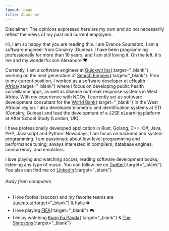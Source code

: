 ```yaml
---
layout: page
title: About me
---
```


<p class="message">
    Disclaimer: The opinions expressed here are my own and do not necessarily reflect the views of my past and current employers.
</p>

Hi, I am so happy that you are reading this.
I am Evance Soumaoro, I am a software engineer from Conakry (Guinea). I have been programming professionally for more than 10 years, and I am still loving it. On the left, it's me and my wonderful son Alexandre :heart:.  

Currently, I am a software engineer at [Quickwit Inc](https://quickwit.io/){:target="_blank"} working on the next generation of [Search Engines](https://github.com/quickwit-inc/quickwit){:target="_blank"}. Prior to my current position, I worked as a software developer at [eHealth Africa](https://www.ehealthafrica.org){:target="_blank"} where I focus on developing public health surveillance apps, as well as disease outbreak response systems in West Africa. With my experience with NGOs, I currently act as software development consultant for the [World Bank](https://www.worldbank.org/){:target="_blank"} in the West African region. I also developed biometric and identification systems at ETI (Conakry, Guinea) and lead the development of a J2SE eLearning platform at After School Study (London, UK). 

I have professionally developed application in Rust, Golang, C++, C#, Java, PHP, Javascript and Python. Nowadays, I am focus on backend and system programming. I am passionate about low-level programming and performance tuning; always interested in compilers, database engines, concurrency, and emulators.

I love playing and watching soccer, reading software development books, listening any type of music. You can follow me on [Twitter](https://twitter.com/evanxg852000){:target="_blank"}. You also can find me on [LinkedIn](https://www.linkedin.com/in/evance-soumaoro-76898426/){:target="_blank"}

###### Away from computers

* I love football(soccer) and my favorite teams are [Juventus](http://juventus.com/en/){:target="_blank"} & Italia :soccer: 
* I love playing [FIFA](https://www.ea.com/en-gb/games/fifa/fifa-22){:target="_blank"} :video_game: 
* I enjoy watching [Kung Fu Panda](http://dreamworks.com/kungfupanda){:target="_blank"} & [The Simpsons](http://simpsonsworld.com){:target="_blank"}
